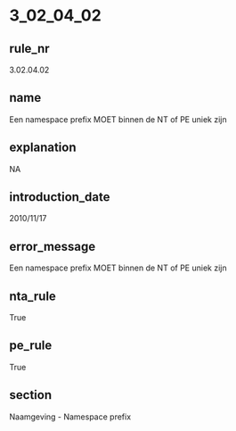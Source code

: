 # 3_02_04_02

## rule_nr
3.02.04.02

## name
Een namespace prefix MOET binnen de NT of PE uniek zijn

## explanation
NA

## introduction_date
2010/11/17

## error_message
Een namespace prefix MOET binnen de NT of PE uniek zijn

## nta_rule
True

## pe_rule
True

## section
Naamgeving - Namespace prefix

